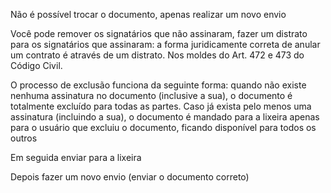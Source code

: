 Não é possível trocar o documento, apenas realizar um novo envio

Você pode remover os signatários que não assinaram, fazer um distrato para os signatários que assinaram: a forma juridicamente correta de anular um contrato é através de um distrato. Nos moldes do Art. 472 e 473 do Código Civil.

O processo de exclusão funciona da seguinte forma: quando não existe nenhuma assinatura no documento (inclusive a sua), o documento é totalmente excluído para todas as partes. Caso já exista pelo menos uma assinatura (incluindo a sua), o documento é mandado para a lixeira apenas para o usuário que excluiu o documento, ficando disponível para todos os outros

Em seguida enviar para a lixeira

Depois fazer um novo envio (enviar o documento correto)